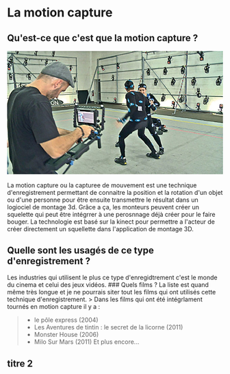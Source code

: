 # La motion capture

## Qu'est-ce que c'est que la motion capture ?

![image motion capture](/image/motion_deux_acteurs.jpg)
>
La motion capture ou la capturee de mouvement est une technique d'enregistrement permettant de connaitre la position et la rotation d'un objet ou d'une personne pour être ensuite transmettre le résultat dans un logiociel de montage 3d. Grâce a ça, les monteurs peuvent créer un squelette qui peut être intégrrer à une perosnnage déjà créer pour le faire bouger. La technologie est basé sur la kinect pour permettre a l'acteur de créer directement un squellette dans l'application de montage 3D.

   ## Quelle sont les usagés de ce type d'enregistrement ?
   Les industries qui utilisent le plus ce type d'enregidtrement c'est le monde du cinema et celui des jeux vidéos.
    ### Quels films ?
    La liste est quand même très longue et je ne pourrais siter tout les films qui ont utilisés cette technique d'enregistrement. 
      >
    Dans les films qui ont été intégrlament tournés en motion capture il y a :
   >
>- le pôle express (2004)
>- Les Aventures de tintin : le secret de la licorne (2011)
>- Monster House (2006)
>- Milo Sur Mars (2011)
    Et plus encore... 


## titre 2
